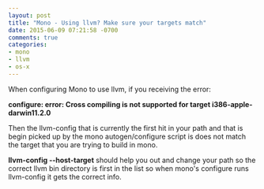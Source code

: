 ```yaml
---
layout: post
title: "Mono - Using llvm? Make sure your targets match"
date: 2015-06-09 07:21:58 -0700
comments: true
categories: 
- mono
- llvm
- os-x
---
```


When configuring Mono to use llvm, if you receiving the error:

**configure: error: Cross compiling is not supported for target i386-apple-darwin11.2.0**

Then the llvm-config that is currently the first hit in your path and that is begin picked up by the mono autogen/configure script is does not match the target that you are trying to build in mono.

**llvm-config --host-target** should help you out and change your path so the correct llvm bin directory is first in the list so when mono's configure runs llvm-config it gets the correct info.

